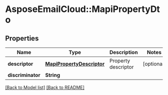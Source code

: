 # AsposeEmailCloud::MapiPropertyDto
## Properties
Name | Type | Description | Notes
------------ | ------------- | ------------- | -------------
**descriptor** | [**MapiPropertyDescriptor**](MapiPropertyDescriptor.md) | Property descriptor              | [optional] 
**discriminator** | **String** |  | 



[[Back to Model list]](Models.md) [[Back to README]](README.md)


